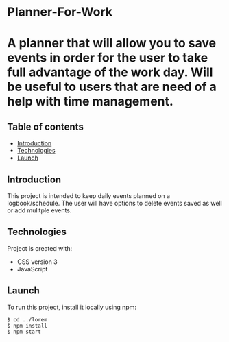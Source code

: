 # Planner-For-Work

# A planner that will allow you to save events in order for the user to take full advantage of the work day.  Will be useful to users that are need of a help with time management.

## Table of contents
* [Introduction](#Introduction) 
* [Technologies](#Technologies) 
* [Launch](#Launch) 

## Introduction
This project is intended to keep daily events planned on a logbook/schedule.  The user will have options to delete events saved as well or add mulitple events.  

## Technologies 
Project is created with: 
* CSS version 3
* JavaScript

 ## Launch  
To run this project, install it locally using npm: 

``` 
$ cd ../lorem 
$ npm install 
$ npm start 